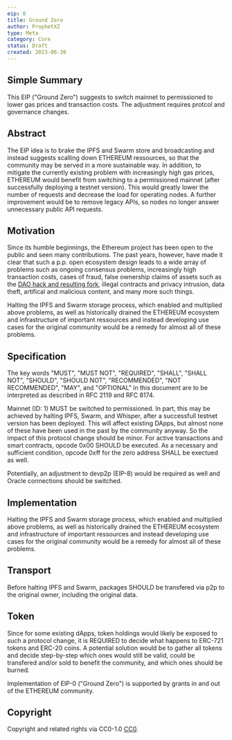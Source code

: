 ```yaml
---
eip: 0
title: Ground Zero
author: ProphetXZ
type: Meta
category: Core
status: Draft
created: 2023-06-30
---
```


## Simple Summary

This EIP ("Ground Zero") suggests to switch mainnet to permissioned to lower gas prices and transaction costs. The adjustment requires protcol and governance changes. 

## Abstract

The EIP idea is to brake the IPFS and Swarm store and broadcasting and instead suggests scalling down ETHEREUM ressources, so that the community may be served in a more sustainable way. In addition, to mitigate the currently existing problem with increasingly high gas prices, ETHEREUM would benefit from switching to a permissioned mainnet (after successfully deploying a testnet version). This would greatly lower the number of requests and decrease the load for operating nodes. A further improvement would be to remove legacy APIs, so nodes no longer answer unnecessary public API requests. 

## Motivation

Since its humble beginnings, the Ethereum project has been open to the public and seen many contributions. The past years, however, have made it clear that such a p.p. open ecosystem design leads to a wide array of problems such as ongoing consensus problems, increasingly high transaction costs, cases of fraud, false ownership claims of assets such as the [DAO hack and resulting fork](https://www.coindesk.com/learn/understanding-the-dao-attack/), illegal contracts and privacy intrusion, data theft, artifical and malicious content, and many more such things. 

Halting the IPFS and Swarm storage process, which enabled and multiplied above problems, as well as historically drained the ETHEREUM ecosystem and infrastructure of important ressources and instead developing use cases for the original community would be a remedy for almost all of these problems.

## Specification

The key words "MUST", "MUST NOT", "REQUIRED", "SHALL", "SHALL NOT", "SHOULD", "SHOULD NOT", "RECOMMENDED", "NOT RECOMMENDED", "MAY", and "OPTIONAL" in this document are to be interpreted as described in RFC 2119 and RFC 8174.

Mainnet (ID: 1) MUST be switched to permissioned. In part, this may be achieved by halting IPFS, Swarm, and Whisper, after a successfull testnet version has been deployed. This will affect existing DApps, but almost none of these have been used in the past by the community anyway. So the impact of this protocol change should be minor. For active transactions and smart contracts, opcode 0x00 SHOULD be executed. As a necessary and sufficient condition, opcode 0xff for the zero address SHALL be exectued as well.

Potentially, an adjustment to devp2p (EIP-8) would be required as well and Oracle connections should be switched.

## Implementation

Halting the IPFS and Swarm storage process, which enabled and multiplied above problems, as well as historically drained the ETHEREUM ecosystem and infrastructure of important ressources and instead developing use cases for the original community would be a remedy for almost all of these problems.

## Transport

Before halting IPFS and Swarm, packages SHOULD be transfered via p2p to the original owner, including the original data.

## Token

Since for some existing dApps, token holdings would likely be exposed to such a protocol change, it is REQUIRED to decide what happens to ERC-721 tokens and ERC-20 coins. A potential solution would be to gather all tokens and decide step-by-step which ones would still be valid, could be transfered and/or sold to benefit the community, and which ones should be burned.

Implementation of EIP-0 ("Ground Zero") is supported by grants in and out of the ETHEREUM community.

## Copyright
Copyright and related rights via CC0-1.0 [CC0](../LICENSE.md).
